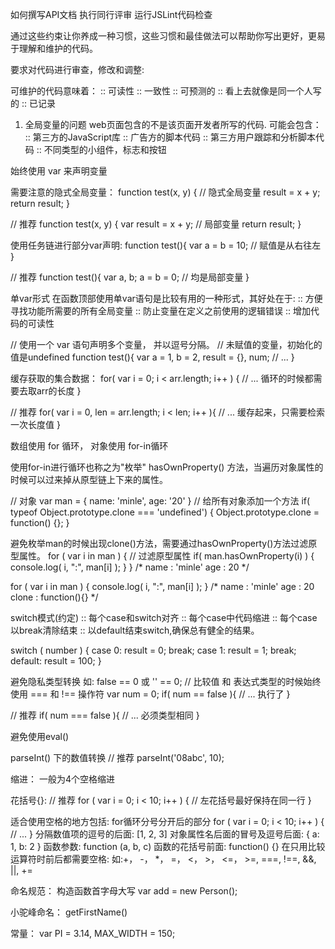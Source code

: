 
如何撰写API文档
执行同行评审
运行JSLint代码检查


通过这些约束让你养成一种习惯，这些习惯和最佳做法可以帮助你写出更好，更易于理解和维护的代码。

要求对代码进行审查，修改和调整:


可维护的代码意味着：
:: 可读性
:: 一致性
:: 可预测的
:: 看上去就像是同一个人写的
:: 已记录


1. 全局变量的问题
web页面包含的不是该页面开发者所写的代码.
可能会包含：
:: 第三方的JavaScript库
:: 广告方的脚本代码
:: 第三方用户跟踪和分析脚本代码
:: 不同类型的小组件，标志和按钮

始终使用 var 来声明变量

需要注意的隐式全局变量：
function test(x, y) {
	// 隐式全局变量
	result = x + y; 
	return result;
}

// 推荐
function test(x, y) { 
	var result = x + y; // 局部变量
	return result;
}

使用任务链进行部分var声明:
function test(){
	var a = b = 10;
	// 赋值是从右往左
}

// 推荐
function test(){
	var a, b;
	a = b = 0; // 均是局部变量
}

单var形式
在函数顶部使用单var语句是比较有用的一种形式，其好处在于:
:: 方便寻找功能所需要的所有全局变量
:: 防止变量在定义之前使用的逻辑错误
:: 增加代码的可读性

// 使用一个 var 语句声明多个变量， 并以逗号分隔。
// 未赋值的变量，初始化的值是undefined
function test(){
	var a = 1,
		b = 2,
		result = {},
		num;
	// ...
}	


缓存获取的集合数据：
for( var i = 0; i < arr.length; i++ ) {
	// ... 循环的时候都需要去取arr的长度
}

// 推荐
for( var i = 0, len = arr.length; i < len; i++ ){
	// ... 缓存起来，只需要检索一次长度值
}


数组使用 for 循环， 对象使用 for-in循环

使用for-in进行循环也称之为"枚举"
hasOwnProperty() 方法，当遍历对象属性的时候可以过来掉从原型链上下来的属性。

// 对象
var man = {
	name: 'minle',
	age: '20'
}
// 给所有对象添加一个方法
if( typeof Object.prototype.clone === 'undefined') {
	Object.prototype.clone = function() {};
}

避免枚举man的时候出现clone()方法，需要通过hasOwnProperty()方法过滤原型属性。
for ( var i in man ) {
	// 过滤原型属性
	if( man.hasOwnProperty(i) ) {
		console.log( i, ":", man[i] );
	}
}
/*
name : 'minle'
age : 20
*/

for ( var i in man ) {
	console.log( i, ":", man[i] );
}
/*
name : 'minle'
age : 20
clone : function(){}
*/


switch模式(约定)
:: 每个case和switch对齐
:: 每个case中代码缩进
:: 每个case以break清除结束
:: 以default结束switch,确保总有健全的结果。

switch ( number ) {
case 0:
	result = 0;
	break;
case 1:
	result = 1;
	break;
default: 
	result = 100;
}


避免隐私类型转换
如: false == 0 或 '' == 0;
// 比较值 和 表达式类型的时候始终使用 === 和 !== 操作符
var num = 0;
if( num == false ){
	// ... 执行了
}

// 推荐
if( num === false ){
	// ... 必须类型相同
}


避免使用eval()

parseInt() 下的数值转换
// 推荐
parseInt('08abc', 10);

缩进： 一般为4个空格缩进

花括号{}:
// 推荐
for ( var i = 0; i < 10; i++ ) {
	// 左花括号最好保持在同一行
}

适合使用空格的地方包括:
for循环分号分开后的部分
for ( var i = 0; i < 10; i++ ) { 
	// ...
}
分隔数值项的逗号的后面: [1, 2, 3]
对象属性名后面的冒号及逗号后面: { a: 1, b: 2 }
函数参数: function (a, b, c)
函数的花括号前面: function() {}
在只用比较运算符时前后都需要空格: 如:+， -， *， =， <， >， <=， >=,  ===, !==, &&, ||, +=

命名规范：
构造函数首字母大写 
var add = new Person();

小驼峰命名： getFirstName()

常量： 
var PI = 3.14,
    MAX_WIDTH = 150;


 
























